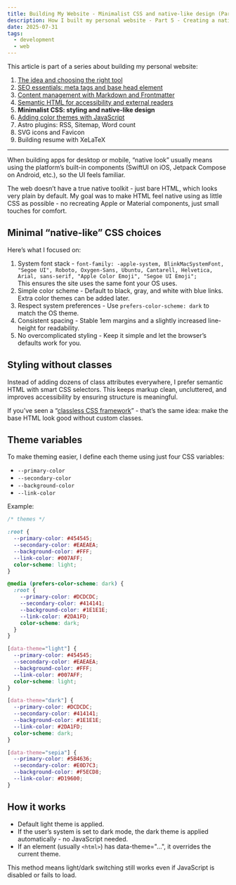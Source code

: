 ```yaml
---
title: Building My Website - Minimalist CSS and native-like design (Part 5)
description: How I built my personal website - Part 5 - Creating a native-like feel with minimal CSS, semantic HTML, and simple theme support.
date: 2025-07-31
tags:
  - development
  - web
---
```


This article is part of a series about building my personal website:

1. [The idea and choosing the right tool](/posts/this-website/01-idea-and-choosing-tool)
2. [SEO essentials: meta tags and base head element](/posts/this-website/02-seo-meta-tags)
3. [Content management with Markdown and Frontmatter](/posts/this-website/03-markdown-and-frontmatter)
4. [Semantic HTML for accessibility and external readers](/posts/this-website/04-semantic-html)
5. __Minimalist CSS: styling and native-like design__
6. [Adding color themes with JavaScript](/posts/this-website/06-javascript)
7. Astro plugins: RSS, Sitemap, Word count
8. SVG icons and Favicon
9. Building resume with XeLaTeX

---

When building apps for desktop or mobile, “native look” usually means
using the platform’s built-in components
(SwiftUI on iOS, Jetpack Compose on Android, etc.), so the UI feels familiar.

The web doesn’t have a true native toolkit - just bare HTML,
which looks very plain by default.
My goal was to make HTML feel native using as little CSS
as possible - no recreating Apple or Material components,
just small touches for comfort.

## Minimal “native-like” CSS choices

Here’s what I focused on:

1. System font stack - `
font-family: -apple-system, BlinkMacSystemFont,
  "Segoe UI", Roboto, Oxygen-Sans, Ubuntu, Cantarell,
  Helvetica, Arial, sans-serif,
  "Apple Color Emoji", "Segoe UI Emoji";
`\
This ensures the site uses the same font your OS uses.
2. Simple color scheme -
Default to black, gray, and white with blue links.
Extra color themes can be added later.
3. Respect system preferences -
Use `prefers-color-scheme: dark` to match the OS theme.
4. Consistent spacing -
Stable 1em margins and a slightly increased line-height for readability.
5. No overcomplicated styling -
Keep it simple and let the browser’s defaults work for you.

## Styling without classes

Instead of adding dozens of class attributes everywhere,
I prefer semantic HTML with smart CSS selectors.
This keeps markup clean, uncluttered, and improves
accessibility by ensuring structure is meaningful.

If you’ve seen a
“[classless CSS framework](https://css-tricks.com/no-class-css-frameworks/)” -
that’s the same idea: make the base HTML look good without custom classes.

## Theme variables

To make theming easier, I define each theme using just four CSS variables:

- `--primary-color`
- `--secondary-color`
- `--background-color`
- `--link-color`

Example:

```css
/* themes */

:root {
  --primary-color: #454545;
  --secondary-color: #EAEAEA;
  --background-color: #FFF;
  --link-color: #007AFF;
  color-scheme: light;
}

@media (prefers-color-scheme: dark) {
  :root {
    --primary-color: #DCDCDC;
    --secondary-color: #414141;
    --background-color: #1E1E1E;
    --link-color: #2DA1FD;
    color-scheme: dark;
  }
}

[data-theme="light"] {
  --primary-color: #454545;
  --secondary-color: #EAEAEA;
  --background-color: #FFF;
  --link-color: #007AFF;
  color-scheme: light;
}

[data-theme="dark"] {
  --primary-color: #DCDCDC;
  --secondary-color: #414141;
  --background-color: #1E1E1E;
  --link-color: #2DA1FD;
  color-scheme: dark;
}

[data-theme="sepia"] {
  --primary-color: #5B4636;
  --secondary-color: #E0D7C3;
  --background-color: #F5ECD8;
  --link-color: #D19600;
}
```

## How it works

- Default light theme is applied.
- If the user’s system is set to dark mode,
the dark theme is applied automatically - no JavaScript needed.
- If an element (usually `<html>`) has data-theme="...",
it overrides the current theme.

This method means light/dark switching still works
even if JavaScript is disabled or fails to load.
